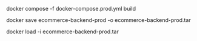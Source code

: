 docker compose -f docker-compose.prod.yml build

docker save ecommerce-backend-prod -o ecommerce-backend-prod.tar

docker load -i ecommerce-backend-prod.tar
